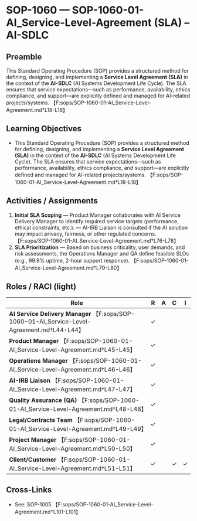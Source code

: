 # SOP-1060 — SOP-1060-01-AI\_Service-Level-Agreement (SLA) – AI-SDLC

## Preamble
This Standard Operating Procedure (SOP) provides a structured method for defining, designing, and implementing a **Service Level Agreement (SLA)** in the context of the **AI-SDLC** (AI Systems Development Life Cycle). The SLA ensures that service expectations—such as performance, availability, ethics compliance, and support—are explicitly defined and managed for AI-related projects/systems. 【F:sops/SOP-1060-01-AI_Service-Level-Agreement.md†L18-L18】

## Learning Objectives
- This Standard Operating Procedure (SOP) provides a structured method for defining, designing, and implementing a **Service Level Agreement (SLA)** in the context of the **AI-SDLC** (AI Systems Development Life Cycle). The SLA ensures that service expectations—such as performance, availability, ethics compliance, and support—are explicitly defined and managed for AI-related projects/systems. 【F:sops/SOP-1060-01-AI_Service-Level-Agreement.md†L18-L18】

## Activities / Assignments
1) **Initial SLA Scoping** — Product Manager collaborates with AI Service Delivery Manager to identify required service targets (performance, ethical constraints, etc.). — AI-IRB Liaison is consulted if the AI solution may impact privacy, fairness, or other regulated concerns. 【F:sops/SOP-1060-01-AI_Service-Level-Agreement.md†L76-L78】
2) **SLA Prioritization** — Based on business criticality, user demands, and risk assessments, the Operations Manager and QA define feasible SLOs (e.g., 99.9% uptime, 2-hour support response). 【F:sops/SOP-1060-01-AI_Service-Level-Agreement.md†L79-L80】

## Roles / RACI (light)
| Role | R | A | C | I |
|---|---|---|---|---|
| **AI Service Delivery Manager** 【F:sops/SOP-1060-01-AI_Service-Level-Agreement.md†L44-L44】 | ✓ |  |  |  |
| **Product Manager** 【F:sops/SOP-1060-01-AI_Service-Level-Agreement.md†L45-L45】 | ✓ |  |  |  |
| **Operations Manager** 【F:sops/SOP-1060-01-AI_Service-Level-Agreement.md†L46-L46】 | ✓ |  |  |  |
| **AI-IRB Liaison** 【F:sops/SOP-1060-01-AI_Service-Level-Agreement.md†L47-L47】 | ✓ |  |  |  |
| **Quality Assurance (QA)** 【F:sops/SOP-1060-01-AI_Service-Level-Agreement.md†L48-L48】 | ✓ |  |  |  |
| **Legal/Contracts Team** 【F:sops/SOP-1060-01-AI_Service-Level-Agreement.md†L49-L49】 | ✓ |  |  |  |
| **Project Manager** 【F:sops/SOP-1060-01-AI_Service-Level-Agreement.md†L50-L50】 | ✓ |  |  |  |
| **Client/Customer** 【F:sops/SOP-1060-01-AI_Service-Level-Agreement.md†L51-L51】 | ✓ |  | ✓ | ✓ |

## Cross-Links
- See: SOP-1005 【F:sops/SOP-1060-01-AI_Service-Level-Agreement.md†L101-L101】
